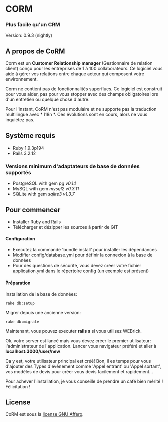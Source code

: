 # CORM
### Plus facile qu'un CRM
Version: 0.9.3 (nightly)

## A propos de CoRM
Corm est un **Customer Relationship manager** (Gestionnaire de relation client) conçu pour les entreprises de 1 à 100 collaborateurs. Ce logiciel vous aide à gérer vos relations entre chaque acteur qui composent votre environnement.

Corm ne contient pas de fonctionnalités superflues. Ce logiciel est construit pour vous aider, pas pour vous stopper avec des champs obligatoires lors d'un entretien ou quelque chose d'autre.

Pour l'instant, CoRM n'est pas modulaire et ne supporte pas la traduction multilingue avec * I18n *. Ces évolutions sont en cours, alors ne vous inquiétez pas.

## Système requis

 * Ruby 1.9.3p194
 * Rails 3.2.12

### Versions minimum d'adaptateurs de base de données supportés

 * PostgreSQL with gem *pg v0.14*
 * MySQL with gem *mysql2 v0.3.11*
 * SQLite with gem *sqlite3 v1.3.7*

## Pour commencer

 * Installer Ruby and Rails
 * Télécharger et dézipper les sources à partir de GIT

#### Configuration

 * Executez la commande 'bundle install' pour installer les dépendances
 * Modifier config/database.yml pour définir la connexion à la base de données
 * Pour des questions de sécurité, vous devez créer votre fichier application.yml dans le répertoire config (un exemple est présent)

#### Préparation

Installation de la base de données:

```
rake db:setup
```

Migrer depuis une ancienne version:

```
rake db:migrate
```

Maintenant, vous pouvez executer **rails s** si vous utilisez WEBrick.

Ok, votre server est lancé mais vous devez créer le premier utilisateur: l'administrateur de l'application.
Lancer vous navigateur préféré et aller à **localhost:3000/user/new**

Ca y est, votre utilisateur principal est créé!
Bon, il es temps pour vous d'ajouter des Types d'évènement comme 'Appel entrant' ou  'Appel sortant', vos modèles de devis pour créer vous devis facilement et rapidement...

Pour achever l'installation, je vous conseille de prendre un café bien mérité !
Félicitation !

## License
CoRM est sous la [license GNU Affero](http://www.gnu.org/licenses/agpl-3.0.html "Liens vers la license GNU Affero").
